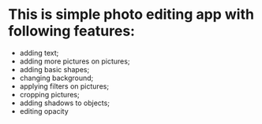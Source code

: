 # This is simple photo editing app with following features:

- adding text;
- adding more pictures on pictures;
- adding basic shapes;
- changing background;
- applying filters on pictures;
- cropping pictures;
- adding shadows to objects;
- editing opacity
